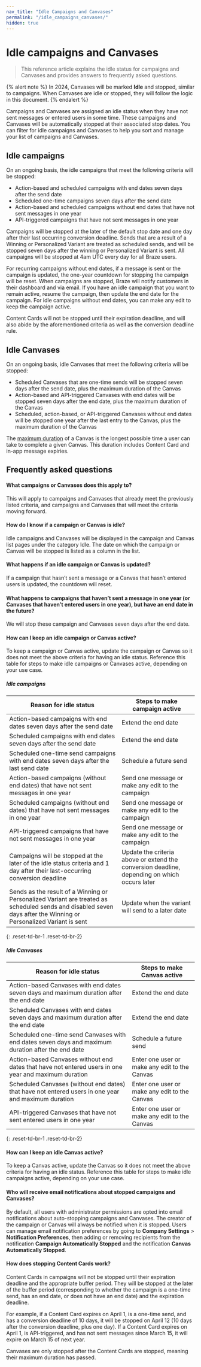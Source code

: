 ```yaml
---
nav_title: "Idle Campaigns and Canvases"
permalink: "/idle_campaigns_canvases/"
hidden: true
---
```


# Idle campaigns and Canvases

> This reference article explains the idle status for campaigns and Canvases and provides answers to frequently asked questions.

{% alert note %}
In 2024, Canvases will be marked **Idle** and stopped, similar to campaigns. When Canvases are idle or stopped, they will follow the logic in this document.
{% endalert %}

Campaigns and Canvases are assigned an idle status when they have not sent messages or entered users in some time. These campaigns and Canvases will be automatically stopped at their associated stop dates. You can filter for idle campaigns and Canvases to help you sort and manage your list of campaigns and Canvases.

## Idle campaigns

On an ongoing basis, the idle campaigns that meet the following criteria will be stopped:
 
- Action-based and scheduled campaigns with end dates seven days after the send date
- Scheduled one-time campaigns seven days after the send date 
- Action-based and scheduled campaigns without end dates that have not sent messages in one year
- API-triggered campaigns that have not sent messages in one year

Campaigns will be stopped at the later of the default stop date and one day after their last occurring conversion deadline. Sends that are a result of a Winning or Personalized Variant are treated as scheduled sends, and will be stopped seven days after the winning or Personalized Variant is sent. All campaigns will be stopped at 4am UTC every day for all Braze users.

For recurring campaigns without end dates, if a message is sent or the campaign is updated, the one-year countdown for stopping the campaign will be reset. When campaigns are stopped, Braze will notify customers in their dashboard and via email. If you have an idle campaign that you want to remain active, resume the campaign, then update the end date for the campaign. For idle campaigns without end dates, you can make any edit to keep the campaign active.

Content Cards will not be stopped until their expiration deadline, and will also abide by the aforementioned criteria as well as the conversion deadline rule.

## Idle Canvases

On an ongoing basis, idle Canvases that meet the following criteria will be stopped:

- Scheduled Canvases that are one-time sends will be stopped seven days after the send date, plus the maximum duration of the Canvas
- Action-based and API-triggered Canvases with end dates will be stopped seven days after the end date, plus the maximum duration of the Canvas
- Scheduled, action-based, or API-triggered Canvases without end dates will be stopped one year after the last entry to the Canvas, plus the maximum duration of the Canvas

The [maximum duration]({{site.baseurl}}/user_guide/engagement_tools/canvas/create_a_canvas/create_a_canvas/) of a Canvas is the longest possible time a user can take to complete a given Canvas. This duration includes Content Card and in-app message expiries.

## Frequently asked questions

#### What campaigns or Canvases does this apply to?

This will apply to campaigns and Canvases that already meet the previously listed criteria, and campaigns and Canvases that will meet the criteria moving forward.

#### How do I know if a campaign or Canvas is idle?

Idle campaigns and Canvases will be displayed in the campaign and Canvas list pages under the category Idle. The date on which the campaign or Canvas will be stopped is listed as a column in the list.

#### What happens if an idle campaign or Canvas is updated?

If a campaign that hasn’t sent a message or a Canvas that hasn’t entered users is updated, the countdown will reset.

#### What happens to campaigns that haven’t sent a message in one year (or Canvases that haven’t entered users in one year), but have an end date in the future?

We will stop these campaign and Canvases seven days after the end date.

#### How can I keep an idle campaign or Canvas active?

To keep a campaign or Canvas active, update the campaign or Canvas so it does not meet the above criteria for having an idle status. Reference this table for steps to make idle campaigns or Canvases active, depending on your use case.

##### Idle campaigns

| Reason for idle status                                                                                                                                            | Steps to make campaign active                                                                |
|-------------------------------------------------------------------------------------------------------------------------------------------------------------------|----------------------------------------------------------------------------------------------|
| Action-based campaigns with end dates seven days after the send date                                                                                              | Extend the end date                                                                          |
| Scheduled campaigns with end dates seven days after the send date                                                                                                 | Extend the end date                                                                          |
| Scheduled one-time send campaigns with end dates seven days after the last send date                                                                              | Schedule a future send                                                                       |
| Action-based campaigns (without end dates) that have not sent messages in one year                                                                                | Send one message or make any edit to the campaign                                            |
| Scheduled campaigns (without end dates) that have not sent messages in one year                                                                                   | Send one message or make any edit to the campaign                                            |
| API-triggered campaigns that have not sent messages in one year                                                                                                   | Send one message or make any edit to the campaign                                            |
| Campaigns will be stopped at the later of the idle status criteria and 1 day after their last-occurring conversion deadline                                       | Update the criteria above or extend the conversion deadline, depending on which occurs later |
| Sends as the result of a Winning or Personalized Variant are treated as scheduled sends and disabled seven days after the Winning or Personalized Variant is sent | Update when the variant will send to a later date                                            |
{: .reset-td-br-1 .reset-td-br-2}

##### Idle Canvases

| Reason for idle status                                                                               | Steps to make Canvas active                   |
|------------------------------------------------------------------------------------------------------|-----------------------------------------------|
| Action-based Canvases with end dates seven days and maximum duration after the end date              | Extend the end date                           |
| Scheduled Canvases with end dates seven days and maximum duration after the end date                 | Extend the end date                           |
| Scheduled one-time send Canvases with end dates seven days and maximum duration after the end date   | Schedule a future send                        |
| Action-based Canvases without end dates that have not entered users in one year and maximum duration | Enter one user or make any edit to the Canvas |
| Scheduled Canvases (without end dates) that have not entered users in one year and maximum duration  | Enter one user or make any edit to the Canvas |
| API-triggered Canvases that have not sent entered users in one year                                  | Enter one user or make any edit to the Canvas |
{: .reset-td-br-1 .reset-td-br-2}

#### How can I keep an idle Canvas active?

To keep a Canvas active, update the Canvas so it does not meet the above criteria for having an idle status. Reference this table for steps to make idle campaigns active, depending on your use case.

#### Who will receive email notifications about stopped campaigns and Canvases?

By default, all users with administrator permissions are opted into email notifications about auto-stopping campaigns and Canvases. The creator of the campaign or Canvas will always be notified when it is stopped. Users can manage email notification preferences by going to **Company Settings** > **Notification Preferences**, then adding or removing recipients from the notification **Campaign Automatically Stopped** and the notification **Canvas Automatically Stopped**.

#### How does stopping Content Cards work?

Content Cards in campaigns will not be stopped until their expiration deadline and the appropriate buffer period. They will be stopped at the later of the buffer period (corresponding to whether the campaign is a one-time send, has an end date, or does not have an end date) and the expiration deadline. 

For example, if a Content Card expires on April 1, is a one-time send, and has a conversion deadline of 10 days, it will be stopped on April 12 (10 days after the conversion deadline, plus one day). If a Content Card expires on April 1, is API-triggered, and has not sent messages since March 15, it will expire on March 15 of next year.

Canvases are only stopped after the Content Cards are stopped, meaning their maximum duration has passed.